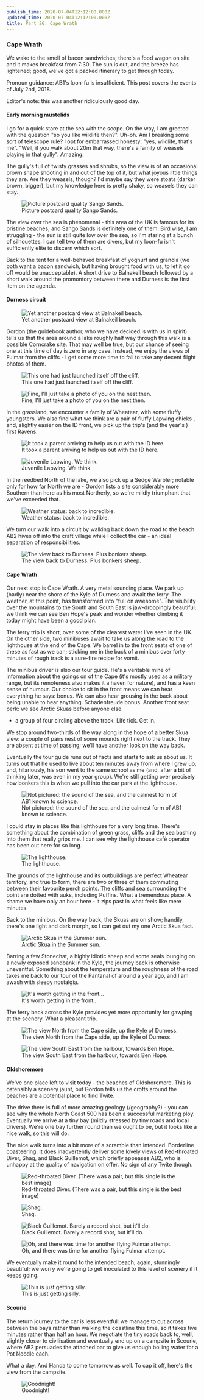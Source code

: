 ```yaml
---
publish_time: 2020-07-04T12:12:00.000Z
updated_time: 2020-07-04T12:12:00.000Z
title: Part 26: Cape Wrath
---
```


### Cape Wrath

We wake to the smell of bacon sandwiches; there's a food wagon on site
and it makes breakfast from 7:30. The sun is out, and the breeze has
lightened; good, we've got a packed itinerary to get through today.

Pronoun guidance: AB1's loon-fu is insufficient. This post covers the events
of July 2nd, 2018.

Editor's note: this was another ridiculously good day.

#### Early morning mustelids

I go for a quick stare at the sea with the scope. On the way, I am
greeted with the question "so you like wildlife then?". Uh-oh. Am I
breaking some sort of telescope rule? I opt for embarrassed honesty:
"yes, wildlife, that's me". "Well, if you walk about 20m that way,
there's a family of weasels playing in that gully". Amazing. 

The gully's full of twisty grasses and shrubs, so the view is of an
occasional brown shape shooting in and out of the top of it, but what joyous
little things they are. Are they weasels, though? I'd maybe say they were
stoats (darker brown, bigger), but my knowledge here is pretty shaky, so
weasels they can stay.

<figure class="figure">
  <img
    src="26-sango-sands.png"
    class="figure-img img-fluid rounded"
    alt="Picture postcard quality Sango Sands."/>
  <figcaption class="figure-caption text-center">
    Picture postcard quality Sango Sands.
  </figcaption>
</figure> 

The view over the sea is phenomenal - this area of the UK is famous
for its pristine beaches, and Sango Sands is definitely one of
them. Bird wise, I am struggling - the sun is still quite low over the
sea, so I'm staring at a bunch of silhouettes. I can tell two of them
are divers, but my loon-fu isn't sufficiently elite to discern which
sort.

Back to the tent for a well-behaved breakfast of yoghurt and granola
(we both want a bacon sandwich, but having brought food with us, to
let it go off would be unacceptable). A short drive to Balnakeil beach
followed by a short walk around the promontory between there and
Durness is the first item on the agenda.

#### Durness circuit

<figure class="figure">
  <img
    src="26-balnakeil-beach.png"
    class="figure-img img-fluid rounded"
    alt="Yet another postcard view at Balnakeil beach."/>
  <figcaption class="figure-caption text-center">
    Yet another postcard view at Balnakeil beach.
  </figcaption>
</figure> 

Gordon (the guidebook author, who we have decided is with us in spirit) tells us
that the area around a lake roughly half way through this walk is a possible
Corncrake site. That may well be true, but our chance of seeing one at this
time of day is zero in any case. Instead, we enjoy the views of Fulmar from
the cliffs - I get some more time to fail to take any decent flight photos
of them.

<figure class="figure">
  <img
    src="26-fulmar.png"
    class="figure-img img-fluid rounded"
    alt="This one had just launched itself off the cliff."/>
  <figcaption class="figure-caption text-center">
    This one had just launched itself off the cliff.
  </figcaption>
</figure>

<figure class="figure">
  <img
    src="26-still-fulmar.png"
    class="figure-img img-fluid rounded"
    alt="Fine, I'll just take a photo of you on the nest then."/>
  <figcaption class="figure-caption text-center">
    Fine, I'll just take a photo of you on the nest then.
  </figcaption>
</figure>

In the grassland, we encounter a family of Wheatear, with some fluffy
youngsters. We also find what we think are a pair of fluffy Lapwing chicks
, and, slightly easier on the ID front, we pick up the trip's (and the year's
) first Ravens.

<figure class="figure">
  <img
    src="26-juvenile-wheatear.png"
    class="figure-img img-fluid rounded"
    alt="It took a parent arriving to help us out with the ID here."/>
  <figcaption class="figure-caption text-center">
    It took a parent arriving to help us out with the ID here.
  </figcaption>
</figure>

<figure class="figure">
  <img
    src="26-juvenile-lapwing.png"
    class="figure-img img-fluid rounded"
    alt="Juvenile Lapwing. We think."/>
  <figcaption class="figure-caption text-center">
    Juvenile Lapwing. We think.
  </figcaption>
</figure>

In the reedbed North of the lake, we also pick up a Sedge
Warbler; notable only for how far North we are - Gordon lists a site
considerably more Southern than here as his most Northerly, so we're
mildly triumphant that we've exceeded that.

<figure class="figure">
  <img
    src="26-cliffs.png"
    class="figure-img img-fluid rounded"
    alt="Weather status: back to incredible."/>
  <figcaption class="figure-caption text-center">
    Weather status: back to incredible.
  </figcaption>
</figure>

We turn our walk into a circuit by walking back down the road to the
beach. AB2 hives off into the craft village while I collect the car -
an ideal separation of responsibilities.

<figure class="figure">
  <img
    src="26-view-back-to-durness.png"
    class="figure-img img-fluid rounded"
    alt="The view back to Durness. Plus bonkers sheep."/>
  <figcaption class="figure-caption text-center">
    The view back to Durness. Plus bonkers sheep.
  </figcaption>
</figure>

#### Cape Wrath

Our next stop is Cape Wrath. A very metal sounding place. We park up
(badly) near the shore of the Kyle of Durness and await the ferry. The
weather, at this point, has transformed into "full on awesome". The
visibility over the mountains to the South and South East is
jaw-droppingly beautiful; we think we can see Ben Hope's peak and
wonder whether climbing it today might have been a good plan.

The ferry trip is short, over some of the clearest water I've seen in
the UK. On the other side, two minibuses await to take us along the
road to the lighthouse at the end of the Cape. We barrel in to the
front seats of one of these as fast as we can; sticking me in the back
of a minibus over forty minutes of rough track is a sure-fire recipe for vomit.

The minibus driver is also our tour guide. He's a veritable mine of
information about the goings on of the Cape (it's mostly used as a
military range, but its remoteness also makes it a haven for nature),
and has a keen sense of humour. Our choice to sit in the front means
we can hear everything he says: bonus. We can also hear grousing in
the back about being unable to hear anything. Schadenfreude
bonus. Another front seat perk: we see Arctic Skuas before anyone else
- a group of four circling above the track. Life tick. Get in.

We stop around two-thirds of the way along in the hope of a better
Skua view: a couple of pairs nest of some mounds right next to the
track. They are absent at time of passing; we'll have another look on
the way back.

Eventually the tour guide runs out of facts and starts to ask us about
us. It turns out that he used to live about ten minutes away from
where I grew up, and, hilariously, his son went to the same school as
me (and, after a bit of thinking later, was even in my year
group). We're still getting over precisely how bonkers this is when we
pull into the car park at the lighthouse.

<figure class="figure">
  <img
    src="26-wrath-cliffs.png"
    class="figure-img img-fluid rounded"
    alt="Not pictured: the sound of the sea, and the calmest form of AB1
     known to science."/>
  <figcaption class="figure-caption text-center">
    Not pictured: the sound of the sea, and the calmest form of AB1 known to science.
  </figcaption>
</figure>

I could stay in places like this lighthouse for a very long
time. There's something about the combination of green grass, cliffs
and the sea bashing into them that really grips me. I can see
why the lighthouse café operator has been out here for so long.

<figure class="figure">
  <img
    src="26-lighthouse.png"
    class="figure-img img-fluid rounded"
    alt="The lighthouse."/>
  <figcaption class="figure-caption text-center">
    The lighthouse.
  </figcaption>
</figure>

The grounds of the lighthouse and its outbuildings are perfect
Wheatear territory, and true to form, there are two or three of them
commuting between their favourite perch points. The cliffs and sea
surrounding the point are dotted with auks, including Puffins. What a
tremendous place. A shame we have only an hour here - it zips past
in what feels like mere minutes.

Back to the minibus. On the way back, the Skuas are on show; handily,
there's one light and dark morph, so I can get out my one Arctic Skua
fact.

<figure class="figure">
  <img
    src="26-arctic-skua.png"
    class="figure-img img-fluid rounded"
    alt="Arctic Skua in the Summer sun."/>
  <figcaption class="figure-caption text-center">
    Arctic Skua in the Summer sun.
  </figcaption>
</figure>

Barring a few Stonechat, a highly idiotic sheep and some seals
lounging on a newly exposed sandbank in the Kyle, the journey back is
otherwise uneventful. Something about the temperature and the
roughness of the road takes me back to our tour of the Pantanal of
around a year ago, and I am awash with sleepy nostalgia.

<figure class="figure">
  <img
    src="26-cockpit-view.png"
    class="figure-img img-fluid rounded"
    alt="It's worth getting in the front..."/>
  <figcaption class="figure-caption text-center">
    It's worth getting in the front...
  </figcaption>
</figure>

The ferry back across the Kyle provides yet more opportunity for
gawping at the scenery. What a pleasant trip.

<figure class="figure">
  <img
    src="26-ridiculous-view-one.png"
    class="figure-img img-fluid rounded"
    alt="The view North from the Cape side, up the Kyle of Durness."/>
  <figcaption class="figure-caption text-center">
    The view North from the Cape side, up the Kyle of Durness.
  </figcaption>
</figure>


<figure class="figure">
  <img
    src="26-ridiculous-view-two.png"
    class="figure-img img-fluid rounded"
    alt="The view South East from the harbour, towards Ben Hope."/>
  <figcaption class="figure-caption text-center">
    The view South East from the harbour, towards Ben Hope.
  </figcaption>
</figure>

#### Oldshoremore

We've one place left to visit today - the beaches of Oldshoremore. This
is ostensibly a scenery jaunt, but Gordon tells us the crofts around
the beaches are a potential place to find Twite.

The drive there is full of more amazing geology (/geography?) - you can see why
the whole North Coast 500 has been a successful marketing ploy. Eventually we
arrive at a tiny bay (mildly stressed by tiny roads and local drivers). We're
one bay further round than we ought to be, but it looks like a nice
walk, so this will do.

The nice walk turns into a bit more of a scramble than
intended. Borderline coasteering. It does inadvertently deliver some
lovely views of Red-throated Diver, Shag, and Black Guillemot, which briefly
appeases AB2, who is unhappy at the quality of navigation on
offer. No sign of any Twite though.

<figure class="figure">
  <img
    src="26-rtd.png"
    class="figure-img img-fluid rounded"
    alt="Red-throated Diver. (There was a pair, but this single is the best
     image)"/>
  <figcaption class="figure-caption text-center">
    Red-throated Diver. (There was a pair, but this single is the best image)
  </figcaption>
</figure>

<figure class="figure">
  <img
    src="26-shag.png"
    class="figure-img img-fluid rounded"
    alt="Shag."/>
  <figcaption class="figure-caption text-center">
    Shag.
  </figcaption>
</figure>

<figure class="figure">
  <img
    src="26-black-guillemot.png"
    class="figure-img img-fluid rounded"
    alt="Black Guillemot. Barely a record shot, but it'll do."/>
  <figcaption class="figure-caption text-center">
    Black Guillemot. Barely a record shot, but it'll do.
  </figcaption>
</figure>

<figure class="figure">
  <img
    src="26-fulmar-again.png"
    class="figure-img img-fluid rounded"
    alt="Oh, and there was time for another flying Fulmar attempt."/>
  <figcaption class="figure-caption text-center">
    Oh, and there was time for another flying Fulmar attempt.
  </figcaption>
</figure>

We eventually make it round to the intended beach; again, stunningly
beautiful; we worry we're going to get inoculated to this level of scenery
if it keeps going.

<figure class="figure">
  <img
    src="26-one-more-ridiculous-beach.png"
    class="figure-img img-fluid rounded"
    alt="This is just getting silly."/>
  <figcaption class="figure-caption text-center">
    This is just getting silly.
  </figcaption>
</figure>

#### Scourie

The return journey to the car is less eventful: we
manage to cut across between the bays rather than walking the coastline
this time, so it takes five minutes rather than half an hour. We
negotiate the tiny roads back to, well, slightly closer to civilisation
and eventually end up on a campsite in Scourie, where AB2 persuades the
attached bar to give us enough boiling water for a Pot Noodle each. 

What a day. And Handa to come tomorrow as well. To cap it off, here's the
view from the campsite.

<figure class="figure">
  <img
    src="26-goodnight.png"
    class="figure-img img-fluid rounded"
    alt="Goodnight!"/>
  <figcaption class="figure-caption text-center">
    Goodnight!
  </figcaption>
</figure>